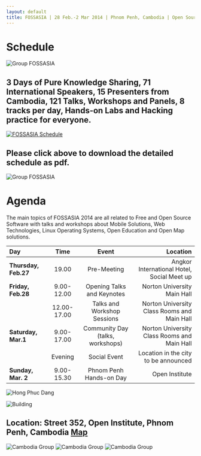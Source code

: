 ```yaml
---
layout: default
title: FOSSASIA | 28 Feb.-2 Mar 2014 | Phnom Penh, Cambodia | Open Source Technology | Event in Asia
---
```


# Schedule

![Group FOSSASIA](images/fossasia_group1.jpg "Group FOSSASIA")

## 3 Days of Pure Knowledge Sharing, 71 International Speakers, 15 Presenters from Cambodia, 121 Talks, Workshops and Panels, 8 tracks per day, Hands-on Labs and Hacking practice for everyone.

<a href="schedule.pdf" target="_blank">![FOSSASIA Schedule](images/fossasia-schedule.jpg "FOSSASIA Schedule")</a>

## Please click above to download the detailed schedule as pdf.

![Group FOSSASIA](images/fossasia_group2.jpg "Group FOSSASIA")

# Agenda

The main topics of FOSSASIA 2014 are all related to Free and Open Source Software with talks and workshops about Mobile Solutions, Web Technologies, Linux Operating Systems, Open Education and Open Map solutions.

| Day                        | Time          | Event               |Location                 |
|:---------------------------|:-------------:|:-------------------:|------------------------:|
|    **Thursday, Feb.27**    | 19.00         | Pre-Meeting         |     Angkor International Hotel, Social Meet up    |
|    **Friday, Feb.28**      | 9.00-12.00      |   Opening Talks and Keynotes  |   Norton University Main Hall     |
|                            | 12.00-17.00   | Talks and Workshop Sessions |    Norton University Class Rooms and Main Hall |
|    **Saturday, Mar.1**     | 9.00-17.00      |    Community Day (talks, workshops)  |      Norton University Class Rooms and Main Hall     |
|                            | Evening | Social Event | Location in the city to be announced |
|    **Sunday, Mar. 2**      | 9.00-15.30  |  Phnom Penh Hands-on Day  | Open Institute |

![Hong Phuc Dang](images/IMG_1250_0.jpg "Hong Phuc Dang")

![Building](images/building.jpg "Building")

## Location: Street 352, Open Institute, Phnom Penh, Cambodia [Map](http://goo.gl/maps/2zDkb)

![Cambodia Group](images/cambodia_group1.jpg "Cambodia Group")
![Cambodia Group](images/cambodia_group2.jpg "Cambodia Group")
![Cambodia Group](images/cambodia_group3.jpg "Cambodia Group")
